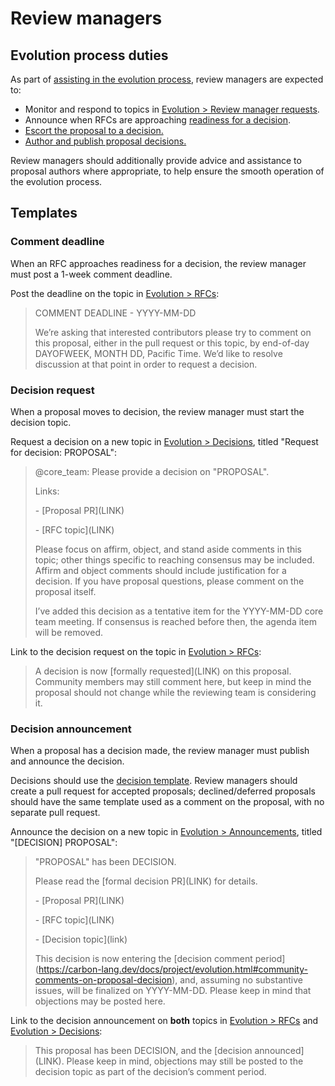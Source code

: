# Review managers

<!--
Part of the Carbon Language project, under the Apache License v2.0 with LLVM
Exceptions. See /LICENSE for license information.
SPDX-License-Identifier: Apache-2.0 WITH LLVM-exception
-->

## Evolution process duties

As part of [assisting in the evolution process](evolution.md#review-managers),
review managers are expected to:

- Monitor and respond to topics in
  [Evolution > Review manager requests](https://forums.carbon-lang.dev/c/evolution/review-manager-requests/15).
- Announce when RFCs are approaching
  [readiness for a decision](evolution.md#request-a-review-manager).
- [Escort the proposal to a decision.](evolution.md#ask-the-reviewing-team-for-a-proposal-decision)
- [Author and publish proposal decisions.](evolution.md#finalize-the-proposal-decision)

Review managers should additionally provide advice and assistance to proposal
authors where appropriate, to help ensure the smooth operation of the evolution
process.

## Templates

### Comment deadline

When an RFC approaches readiness for a decision, the review manager must post a
1-week comment deadline.

Post the deadline on the topic in
[Evolution > RFCs](https://forums.carbon-lang.dev/c/evolution/rfcs/6):

> COMMENT DEADLINE - YYYY-MM-DD
>
> We’re asking that interested contributors please try to comment on this
> proposal, either in the pull request or this topic, by end-of-day DAYOFWEEK,
> MONTH DD, Pacific Time. We’d like to resolve discussion at that point in order
> to request a decision.

### Decision request

When a proposal moves to decision, the review manager must start the decision
topic.

Request a decision on a new topic in
[Evolution > Decisions](https://forums.carbon-lang.dev/c/evolution/decisions/7),
titled "Request for decision: PROPOSAL":

> @core_team: Please provide a decision on "PROPOSAL".
>
> Links:
>
> \- \[Proposal PR](LINK)
>
> \- \[RFC topic](LINK)
>
> Please focus on affirm, object, and stand aside comments in this topic; other
> things specific to reaching consensus may be included. Affirm and object
> comments should include justification for a decision. If you have proposal
> questions, please comment on the proposal itself.
>
> I’ve added this decision as a tentative item for the YYYY-MM-DD core team
> meeting. If consensus is reached before then, the agenda item will be removed.

Link to the decision request on the topic in
[Evolution > RFCs](https://forums.carbon-lang.dev/c/evolution/rfcs/6):

> A decision is now \[formally requested](LINK) on this proposal. Community
> members may still comment here, but keep in mind the proposal should not
> change while the reviewing team is considering it.

### Decision announcement

When a proposal has a decision made, the review manager must publish and
announce the decision.

Decisions should use the [decision template](/proposals/template-decision.md).
Review managers should create a pull request for accepted proposals;
declined/deferred proposals should have the same template used as a comment on
the proposal, with no separate pull request.

Announce the decision on a new topic in
[Evolution > Announcements](https://forums.carbon-lang.dev/c/evolution/announcements/8),
titled "[DECISION] PROPOSAL":

> "PROPOSAL" has been DECISION.
>
> Please read the \[formal decision PR](LINK) for details.
>
> \- \[Proposal PR](LINK)
>
> \- \[RFC topic](LINK)
>
> \- \[Decision topic](link)
>
> This decision is now entering the \[decision comment
> period](https://carbon-lang.dev/docs/project/evolution.html#community-comments-on-proposal-decision),
> and, assuming no substantive issues, will be finalized on YYYY-MM-DD. Please
> keep in mind that objections may be posted here.

Link to the decision announcement on **both** topics in
[Evolution > RFCs](https://forums.carbon-lang.dev/c/evolution/rfcs/6) and
[Evolution > Decisions](https://forums.carbon-lang.dev/c/evolution/decisions/7):

> This proposal has been DECISION, and the \[decision announced](LINK). Please
> keep in mind, objections may still be posted to the decision topic as part of
> the decision’s comment period.
